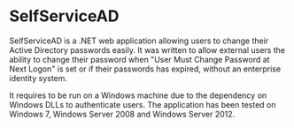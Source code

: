 SelfServiceAD
=============

SelfServiceAD is a .NET web application allowing users to change their Active Directory passwords easily. It was written to allow external users the ability to change their password when "User Must Change Password at Next Logon" is set or if their passwords has expired, without an enterprise identity system.

It requires to be run on a Windows machine due to the dependency on Windows DLLs to authenticate users. The application has been tested on Windows 7, Windows Server 2008 and Windows Server 2012.